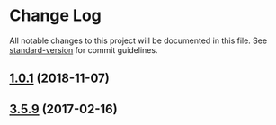 # Change Log

All notable changes to this project will be documented in this file. See [standard-version](https://github.com/conventional-changelog/standard-version) for commit guidelines.

<a name="1.0.1"></a>
## [1.0.1](https://github.com/matehuszarik/learnyounode/compare/v3.5.10...v1.0.1) (2018-11-07)



<a name="3.5.9"></a>
## [3.5.9](https://github.com/workshopper/learnyounode/compare/v3.5.8...v3.5.9) (2017-02-16)

